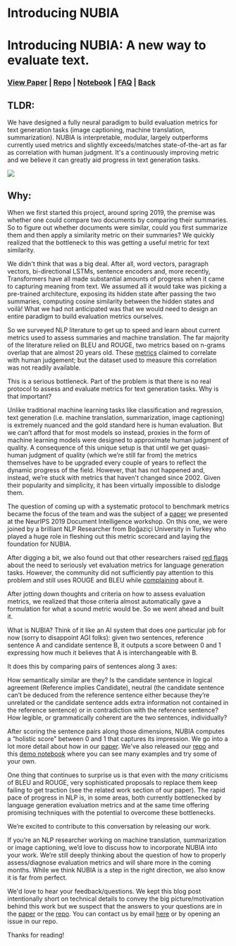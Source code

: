 # Introducing NUBIA

# Introducing NUBIA: A new way to evaluate text. 

### [View Paper](https://arxiv.org/abs/2004.14667) | [Repo](https://github.com/wl-research/nubia) | [Notebook](https://colab.research.google.com/drive/1_K8pOB8fRRnkBPwlcmvUNHgCr4ur8rFg) | [FAQ](https://github.com/wl-research/nubia/blob/master/FAQ.md) | [Back](https://wl-research.github.com/blog/)

## TLDR: 

We have designed a fully neural paradigm to build evaluation metrics for text generation tasks (image captioning, machine translation, summarization). NUBIA is interpretable, modular, largely outperforms currently used metrics and slightly exceeds/matches state-of-the-art as far as correlation with human judgment. It's a continuously improving metric and we believe it can greatly aid progress in text generation tasks.

![](https://wl-research.github.io/blog/images/birds-nubia.png)


## Why: 

When we first started this project, around spring 2019, the premise was whether one could compare two documents by comparing their summaries. So to figure out whether documents were similar, could you first summarize them and then apply a similarity metric on their summaries? We quickly realized that the bottleneck to this was getting a useful metric for text similarity.  

We didn't think that was a big deal. After all, word vectors, paragraph vectors, bi-directional LSTMs, sentence encoders and, more recently, Transformers have all made substantial amounts of progress when it came to capturing meaning from text. We assumed all it would take was picking a pre-trained architecture, exposing its hidden state after passing the two summaries, computing cosine similarity between the hidden states and voilà! What we had not anticipated was that we would need to design an entire paradigm to build evaluation metrics ourselves.

So we surveyed NLP literature to get up to speed and learn about current metrics used to assess summaries and machine translation. The far majority of the literature relied on BLEU and ROUGE, two metrics based on n-grams overlap that are almost 20 years old. These [metrics](https://en.wikipedia.org/wiki/BLEU) claimed to correlate with human judgement; but the dataset used to measure this correlation was not readily available. 

This is a serious bottleneck. Part of the problem is that there is no real protocol to assess and evaluate metrics for text generation tasks. Why is that important?

Unlike traditional machine learning tasks like classification and regression, text generation (i.e. machine translation, summarization, image captioning) is extremely nuanced and the gold standard here is human evaluation. But we can’t afford that for most models so instead, proxies in the form of machine learning models were designed to approximate human judgment of quality. A consequence of this unique setup is that until we get quasi-human judgment of quality (which we’re still far from) the metrics themselves have to be upgraded every couple of years to reflect the dynamic progress of the field. However, that has not happened and, instead, we’re stuck with metrics that haven't changed since 2002. Given their popularity and simplicity, it has been virtually impossible to dislodge them. 

The question of coming up with a systematic protocol to benchmark metrics became the focus of the team and was the subject of a [paper](https://openreview.net/forum?id=S1xkQac9LB) we presented at the NeurIPS 2019 Document Intelligence workshop. On this one, we were joined by a brilliant NLP Researcher from Boğaziçi University in Turkey who played a huge role in fleshing out this metric scorecard and laying the foundation for NUBIA.

After digging a bit, we also found out that other researchers raised [red flags](https://www.aclweb.org/anthology/P16-1182/) about the need to seriously vet evaluation metrics for language generation tasks. However, the community did not sufficiently pay attention to this problem and still uses ROUGE and BLEU while [complaining](https://twitter.com/ylecun/status/1161900853349048320?lang=en) about it. 

After jotting down thoughts and criteria on how to assess evaluation metrics, we realized that those criteria almost automatically gave a formulation for what a sound metric would be. So we went ahead and built it. 

What is NUBIA? Think of it like an AI system that does one particular job for now (sorry to disappoint AGI folks): given two sentences, reference sentence A and candidate sentence B, it outputs a score between 0 and 1 expressing how much it believes that A is interchangeable with B. 

It does this by comparing pairs of sentences along 3 axes: 

How semantically similar are they?
Is the candidate sentence in logical agreement (Reference implies Candidate), neutral (the candidate sentence can’t be deduced from the reference sentence either because they’re unrelated or the candidate sentence adds extra information not contained in the reference sentence) or in contradiction with the reference sentence?
How legible, or grammatically coherent are the two sentences, individually?

After scoring the sentence pairs along those dimensions, NUBIA computes a “holistic score” between 0 and 1 that captures its impression. We go into a lot more detail about how in our [paper](https://arxiv.org/abs/2004.14667). We've also released our [repo](https://github.com/wl-research/nubia) and this [demo notebook](https://colab.research.google.com/drive/1_K8pOB8fRRnkBPwlcmvUNHgCr4ur8rFg) where you can see many examples and try some of your own.

One thing that continues to surprise us is that even with the *many* criticisms of BLEU and ROUGE, very sophisticated proposals to replace them keep failing to get traction (see the related work section of our paper). The rapid pace of progress in NLP is, in some areas, both currently bottlenecked by language generation evaluation metrics and at the same time offering promising techniques with the potential to overcome these bottlenecks.

We’re excited to contribute to this conversation by releasing our work. 

If you’re an NLP researcher working on machine translation, summarization or image captioning, we’d love to discuss how to incorporate NUBIA into your work. We’re still deeply thinking about the question of how to properly assess/diagnose evaluation metrics and will share more in the coming months. While we think NUBIA is a step in the right direction, we also know it is far from perfect.

We'd love to hear your feedback/questions. We kept this blog post intentionally short on technical details to convey the big picture/motivation behind this work but we suspect that the answers to your questions are in the [paper](https://arxiv.org/abs/2004.14667) or the [repo](https://github.com/wl-research/nubia). You can contact us by email [here](mailto:hassanmohamed@alum.mit.edu) or by opening an issue in our repo.

Thanks for reading!
